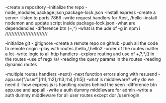 -create a repository
-initialize the repo
-node_modules,package.json,package-lock.json
-install express
-create a server
-listen to ports 7866
-write request handlers for /test, /hello
-install nodemon and update script inside package-lock.json
-what are dependencies
-difference btn (~,^)
-what is the ude of -g in npm i 
///////////////////////////

-initialize git
-.gitignore
-create a remote repo on github
-push all the code to remote origin
-play with routes /hello,/,hello2
-order of the routes matter a lot
-write logic to all http handlers
-explore routing and use of +,?,*,() in the routes
-use of regx /a/
-reading the query params in the routes
-reading dynamic routes 

-multiple routes handlers
-next()
-next function errors along with res.send
-app.use("/user",[rh1,rh2],rh3,rh4,[rh5])
-what is middleware? why do we need it
-how express js is handling routes behind the seen
-difference btn app.use and app.all
-write a auth dummy middleware for admin
-write a auth dummy middleware for all user routes except dor /user/login
